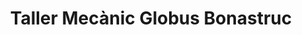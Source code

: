 ---
title: "Taller Mecànic Globus Bonastruc"
url: /girona/taller-mecanic-globus-bonastruc/
shop: Autowerkstatt
---